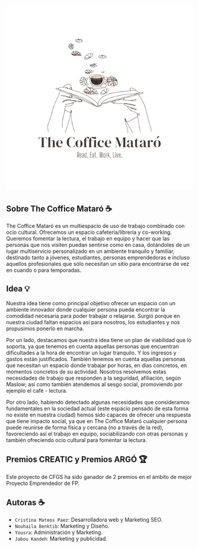 <h1 align="center"> 
   <img src="logoTCMtransparent.png"> 
</h1>

## Sobre The Coffice Mataró :coffee:

The Coffice Mataró es un multiespacio de uso de trabajo combinado con ocio cultural. Ofrecemos un espacio cafetería/librería y
co-working. Queremos fomentar la lectura, el trabajo en equipo y hacer que las personas que nos visiten puedan sentirse como en
casa, dotándoles de un lugar multiservicio personalizado en un ambiente tranquilo y familiar, destinado tanto a jóvenes, estudiantes,
personas emprendedoras e incluso aquellos profesionales que sólo necesitan un sitio para encontrarse de vez en cuando o para
temporadas.

## Idea :bulb:

Nuestra idea tiene como principal objetivo ofrecer un espacio con un ambiente innovador donde cualquier persona pueda encontrar
la comodidad necesaria para poder trabajar o relajarse. Surgió porque en nuestra ciudad faltan espacios así para
nosotros, los estudiantes y nos propusimos ponerlo en marcha.

Por un lado, destacamos que nuestra idea tiene un plan de viabilidad que lo soporta, ya que tenemos en cuenta aquellas
personas que encuentran dificultades a la hora de encontrar un lugar tranquilo. Y los ingresos y gastos están justificados.
También tenemos en cuenta aquellas personas que necesitan un espacio donde trabajar por horas, en días concretos, en
momentos concretos de su actividad. Nosotros resolvemos estas necesidades de trabajo que responden a la seguridad,
afiliación, según Maslow; así como también atendemos al sesgo social, promoviendo por ejemplo el café - lectura. 

Por otro lado, habiendo detectado algunas necesidades que consideramos fundamentales en la sociedad actual (este espacio pensado
de esta forma no existe en nuestra ciudad) hemos sido capaces de ofrecer una respuesta que tiene impacto social, ya que
en The Coffice Mataró cualquier persona puede reunirse de forma física y cercana (no a través de la red), favoreciendo así
el trabajo en equipo, sociabilizando con otras personas y también ofreciendo ocio cultural para fomentar la lectura.

## Premios CREATIC y Premios ARGÓ :trophy:

Este proyecto de CFGS ha sido ganador de 2 premios en el ámbito de mejor Proyecto Emprendedor de FP.

## Autoras :coffee:

- `Cristina Mateos Paez`: Desarrolladora web y Marketing SEO.
- `Nouhaila Benktib`: Marketing y Diseño.
- `Yousra`: Administración y Marketing.
- `Jabou Kandeh`: Marketing y publicidad.

